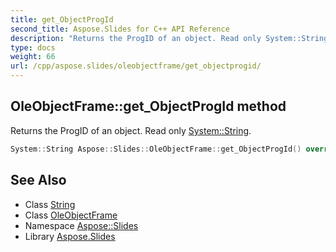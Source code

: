 ```yaml
---
title: get_ObjectProgId
second_title: Aspose.Slides for C++ API Reference
description: "Returns the ProgID of an object. Read only System::String."
type: docs
weight: 66
url: /cpp/aspose.slides/oleobjectframe/get_objectprogid/
---
```

## OleObjectFrame::get_ObjectProgId method


Returns the ProgID of an object. Read only [System::String](../../../system/string/).

```cpp
System::String Aspose::Slides::OleObjectFrame::get_ObjectProgId() override
```

## See Also

* Class [String](../../../system/string/)
* Class [OleObjectFrame](../)
* Namespace [Aspose::Slides](../../)
* Library [Aspose.Slides](../../../)
